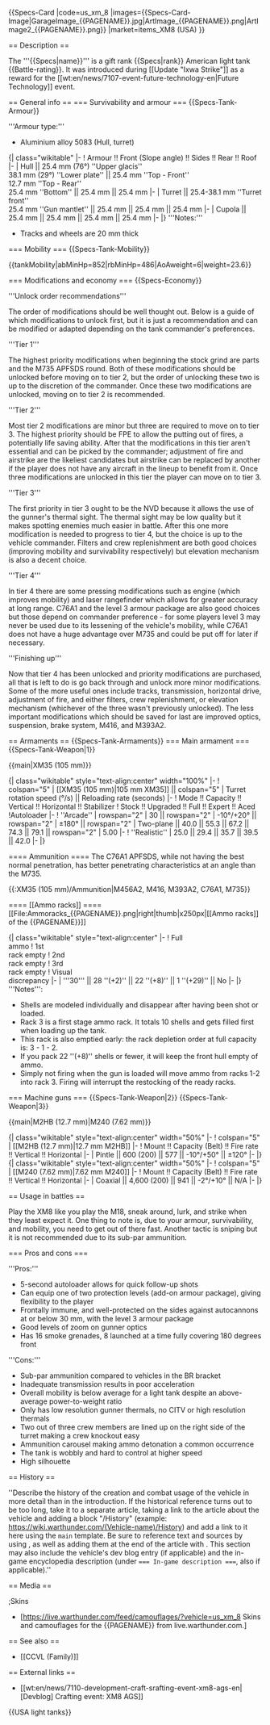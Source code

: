 {{Specs-Card
|code=us_xm_8
|images={{Specs-Card-Image|GarageImage_{{PAGENAME}}.jpg|ArtImage_{{PAGENAME}}.png|ArtImage2_{{PAGENAME}}.png}}
|market=items_XM8 (USA)
}}

== Description ==
<!-- ''In the description, the first part should be about the history of the creation and combat usage of the vehicle, as well as its key features. In the second part, tell the reader about the ground vehicle in the game. Insert a screenshot of the vehicle, so that if the novice player does not remember the vehicle by name, he will immediately understand what kind of vehicle the article is talking about.'' -->
The '''{{Specs|name}}''' is a gift rank {{Specs|rank}} American light tank {{Battle-rating}}. It was introduced during [[Update "Ixwa Strike"]] as a reward for the [[wt:en/news/7107-event-future-technology-en|Future Technology]] event.

== General info ==
=== Survivability and armour ===
{{Specs-Tank-Armour}}
<!-- ''Describe armour protection. Note the most well protected and key weak areas. Appreciate the layout of modules as well as the number and location of crew members. Is the level of armour protection sufficient, is the placement of modules helpful for survival in combat? If necessary use a visual template to indicate the most secure and weak zones of the armour.'' -->

'''Armour type:'''

* Aluminium alloy 5083 (Hull, turret)

{| class="wikitable"
|-
! Armour !! Front (Slope angle) !! Sides !! Rear !! Roof
|-
| Hull || 25.4 mm (76°) ''Upper glacis'' <br> 38.1 mm (29°) ''Lower plate'' || 25.4 mm ''Top - Front'' <br> 12.7 mm ''Top - Rear'' <br> 25.4 mm ''Bottom'' || 25.4 mm || 25.4 mm
|-
| Turret || 25.4-38.1 mm ''Turret front'' <br> 25.4 mm ''Gun mantlet'' || 25.4 mm || 25.4 mm || 25.4 mm
|-
| Cupola || 25.4 mm || 25.4 mm || 25.4 mm || 25.4 mm
|-
|}
'''Notes:'''

* Tracks and wheels are 20 mm thick

=== Mobility ===
{{Specs-Tank-Mobility}}
<!-- ''Write about the mobility of the ground vehicle. Estimate the specific power and manoeuvrability, as well as the maximum speed forwards and backwards.'' -->

{{tankMobility|abMinHp=852|rbMinHp=486|AoAweight=6|weight=23.6}}

=== Modifications and economy ===
{{Specs-Economy}}

'''Unlock order recommendations'''

The order of modifications should be well thought out. Below is a guide of which modifications to unlock first, but it is just a recommendation and can be modified or adapted depending on the tank commander's preferences.

'''Tier 1'''

The highest priority modifications when beginning the stock grind are parts and the M735 APFSDS round. Both of these modifications should be unlocked before moving on to tier 2, but the order of unlocking these two is up to the discretion of the commander. Once these two modifications are unlocked, moving on to tier 2 is recommended.

'''Tier 2'''

Most tier 2 modifications are minor but three are required to move on to tier 3. The highest priority should be FPE to allow the putting out of fires, a potentially life saving ability. After that the modifications in this tier aren't essential and can be picked by the commander; adjustment of fire and airstrike are the likeliest candidates but airstrike can be replaced by another if the player does not have any aircraft in the lineup to benefit from it. Once three modifications are unlocked in this tier the player can move on to tier 3.

'''Tier 3'''

The first priority in tier 3 ought to be the NVD because it allows the use of the gunner's thermal sight. The thermal sight may be low quality but it makes spotting enemies much easier in battle. After this one more modification is needed to progress to tier 4, but the choice is up to the vehicle commander. Filters and crew replenishment are both good choices (improving mobility and survivability respectively) but elevation mechanism is also a decent choice.

'''Tier 4'''

In tier 4 there are some pressing modifications such as engine (which improves mobility) and laser rangefinder which allows for greater accuracy at long range. C76A1 and the level 3 armour package are also good choices but those depend on commander preference - for some players level 3 may never be used due to its lessening of the vehicle's mobility, while C76A1 does not have a huge advantage over M735 and could be put off for later if necessary.

'''Finishing up'''

Now that tier 4 has been unlocked and priority modifications are purchased, all that is left to do is go back through and unlock more minor modifications. Some of the more useful ones include tracks, transmission, horizontal drive, adjustment of fire, and either filters, crew replenishment, or elevation mechanism (whichever of the three wasn't previously unlocked). The less important modifications which should be saved for last are improved optics, suspension, brake system, M416, and M393A2.

== Armaments ==
{{Specs-Tank-Armaments}}
=== Main armament ===
{{Specs-Tank-Weapon|1}}
<!-- ''Give the reader information about the characteristics of the main gun. Assess its effectiveness in a battle based on the reloading speed, ballistics and the power of shells. Do not forget about the flexibility of the fire, that is how quickly the cannon can be aimed at the target, open fire on it and aim at another enemy. Add a link to the main article on the gun: <code><nowiki>{{main|Name of the weapon}}</nowiki></code>. Describe in general terms the ammunition available for the main gun. Give advice on how to use them and how to fill the ammunition storage.'' -->
{{main|XM35 (105 mm)}}

{| class="wikitable" style="text-align:center" width="100%"
|-
! colspan="5" | [[XM35 (105 mm)|105 mm XM35]] || colspan="5" | Turret rotation speed (°/s) || Reloading rate (seconds)
|-
! Mode !! Capacity !! Vertical !! Horizontal !! Stabilizer
! Stock !! Upgraded !! Full !! Expert !! Aced
!Autoloader
|-
! ''Arcade''
| rowspan="2" | 30 || rowspan="2" | -10°/+20° || rowspan="2" | ±180° || rowspan="2" | Two-plane || 40.0 || 55.3 || 67.2 || 74.3 || 79.1 || rowspan="2" | 5.00 
|-
! ''Realistic''
| 25.0 || 29.4 || 35.7 || 39.5 || 42.0
|-
|}

==== Ammunition ====
The C76A1 APFSDS, while not having the best normal penetration, has better penetrating characteristics at an angle than the M735.

{{:XM35 (105 mm)/Ammunition|M456A2, M416, M393A2, C76A1, M735}}

==== [[Ammo racks]] ====
[[File:Ammoracks_{{PAGENAME}}.png|right|thumb|x250px|[[Ammo racks]] of the {{PAGENAME}}]]
<!-- '''Last updated:2.7.0.109''' -->
{| class="wikitable" style="text-align:center"
|-
! Full<br>ammo
! 1st<br>rack empty
! 2nd<br>rack empty
! 3rd<br>rack empty
! Visual<br>discrepancy
|-
| '''30''' || 28&nbsp;''(+2)'' || 22&nbsp;''(+8)'' || 1&nbsp;''(+29)'' || No
|-
|}
'''Notes''':

* Shells are modeled individually and disappear after having been shot or loaded.
* Rack 3 is a first stage ammo rack. It totals 10 shells and gets filled first when loading up the tank.
* This rack is also emptied early: the rack depletion order at full capacity is: 3 - 1 - 2.
* If you pack 22&nbsp;''(+8)'' shells or fewer, it will keep the front hull empty of ammo.
* Simply not firing when the gun is loaded will move ammo from racks 1-2 into rack 3. Firing will interrupt the restocking of the ready racks.

=== Machine guns ===
{{Specs-Tank-Weapon|2}}
{{Specs-Tank-Weapon|3}}
<!-- ''Offensive and anti-aircraft machine guns not only allow you to fight some aircraft but also are effective against lightly armoured vehicles. Evaluate machine guns and give recommendations on its use.'' -->
{{main|M2HB (12.7 mm)|M240 (7.62 mm)}}

{| class="wikitable" style="text-align:center" width="50%"
|-
! colspan="5" | [[M2HB (12.7 mm)|12.7 mm M2HB]]
|-
! Mount !! Capacity (Belt) !! Fire rate !! Vertical !! Horizontal
|-
| Pintle || 600 (200) || 577 || -10°/+50° || ±120°
|-
|}
{| class="wikitable" style="text-align:center" width="50%"
|-
! colspan="5" | [[M240 (7.62 mm)|7.62 mm M240]]
|-
! Mount !! Capacity (Belt) !! Fire rate !! Vertical !! Horizontal
|-
| Coaxial || 4,600 (200) || 941 || -2°/+10° || N/A
|-
|}

== Usage in battles ==
<!-- ''Describe the tactics of playing in the vehicle, the features of using vehicles in the team and advice on tactics. Refrain from creating a "guide" - do not impose a single point of view but instead give the reader food for thought. Describe the most dangerous enemies and give recommendations on fighting them. If necessary, note the specifics of the game in different modes (AB, RB, SB).'' -->

Play the XM8 like you play the M18, sneak around, lurk, and strike when they least expect it. One thing to note is, due to your armour, survivability, and mobility, you need to get out of there fast. Another tactic is sniping but it is not recommended due to its sub-par ammunition.

=== Pros and cons ===
<!-- ''Summarise and briefly evaluate the vehicle in terms of its characteristics and combat effectiveness. Mark its pros and cons in a bulleted list. Try not to use more than 6 points for each of the characteristics. Avoid using categorical definitions such as "bad", "good" and the like - use substitutions with softer forms such as "inadequate" and "effective".'' -->

'''Pros:'''

* 5-second autoloader allows for quick follow-up shots
* Can equip one of two protection levels (add-on armour package), giving flexibility to the player
* Frontally immune, and well-protected on the sides against autocannons at or below 30 mm, with the level 3 armour package
* Good levels of zoom on gunner optics
* Has 16 smoke grenades, 8 launched at a time fully covering 180 degrees front

'''Cons:'''

* Sub-par ammunition compared to vehicles in the BR bracket
* Inadequate transmission results in poor acceleration
* Overall mobility is below average for a light tank despite an above-average power-to-weight ratio
* Only has low resolution gunner thermals, no CITV or high resolution thermals
* Two out of three crew members are lined up on the right side of the turret making a crew knockout easy
* Ammunition carousel making ammo detonation a common occurrence
* The tank is wobbly and hard to control at higher speed
* High silhouette

== History ==
<!-- ''Describe the history of the creation and combat usage of the vehicle in more detail than in the introduction. If the historical reference turns out to be too long, take it to a separate article, taking a link to the article about the vehicle and adding a block "/History" (example: <nowiki>https://wiki.warthunder.com/(Vehicle-name)/History</nowiki>) and add a link to it here using the <code>main</code> template. Be sure to reference text and sources by using <code><nowiki><ref></ref></nowiki></code>, as well as adding them at the end of the article with <code><nowiki><references /></nowiki></code>. This section may also include the vehicle's dev blog entry (if applicable) and the in-game encyclopedia description (under <code><nowiki>=== In-game description ===</nowiki></code>, also if applicable).'' -->
''Describe the history of the creation and combat usage of the vehicle in more detail than in the introduction. If the historical reference turns out to be too long, take it to a separate article, taking a link to the article about the vehicle and adding a block "/History" (example: <nowiki>https://wiki.warthunder.com/(Vehicle-name)/History</nowiki>) and add a link to it here using the <code>main</code> template. Be sure to reference text and sources by using <code><nowiki><ref></ref></nowiki></code>, as well as adding them at the end of the article with <code><nowiki><references /></nowiki></code>. This section may also include the vehicle's dev blog entry (if applicable) and the in-game encyclopedia description (under <code><nowiki>=== In-game description ===</nowiki></code>, also if applicable).''

== Media ==
<!-- ''Excellent additions to the article would be video guides, screenshots from the game, and photos.'' -->

;Skins

* [https://live.warthunder.com/feed/camouflages/?vehicle=us_xm_8 Skins and camouflages for the {{PAGENAME}} from live.warthunder.com.]

== See also ==
<!-- ''Links to the articles on the War Thunder Wiki that you think will be useful for the reader, for example:''
* ''reference to the series of the vehicles;''
* ''links to approximate analogues of other nations and research trees.'' -->

* [[CCVL (Family)]]

== External links ==
<!-- ''Paste links to sources and external resources, such as:''
* ''topic on the official game forum;''
* ''other literature.'' -->

* [[wt:en/news/7110-development-craft-srafting-event-xm8-ags-en|[Devblog] Crafting event: XM8 AGS]]

{{USA light tanks}}